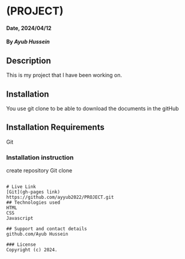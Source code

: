 # (PROJECT)

#### Date, 2024/04/12

#### By *Ayub Hussein*

## Description
This is my project that I have been working on.
## Installation
You use git clone to be able to download the documents in the gitHub

## Installation Requirements
Git

### Installation instruction
create repository
Git clone 

```

# Live Link
[Git](gh-pages link)
https://github.com/ayyub2022/PROJECT.git
## Technologies used
HTML
CSS
Javascript

## Support and contact details
github.com/Ayub Hussein

### License
Copyright (c) 2024.



